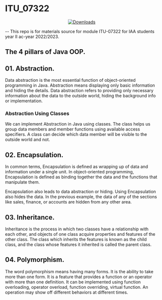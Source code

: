 # ITU_07322
<p align="center">
<!--   <a href="#">
        <img src="https://img.shields.io/github/downloads/tairocruiz/itu_07322/total"
            alt="Total Downloads"></a> -->
  <a href="#">
   <img src="https://img.shields.io/badge/Downloads-73-blue" alt="Downloads">
  </a>
</p>
--
This repo is for materials source for module ITU-07322 for IAA students year II ac-year 2022/2023.


## The 4 pillars of Java OOP.
  ## 01. Abstraction.
   Data abstraction is the most essential function of object-oriented programming in Java. Abstraction means displaying only basic information and hiding the details. Data abstraction refers to providing only necessary information about the data to the outside world, hiding the background info or implementation.
   ### Abstraction Using Classes 
   We can implement Abstraction in Java using classes. The class helps us group data members and member functions using available access specifiers. A class can decide which data member will be visible to the outside world and not.
   
  ## 02. Encapsulation.
  In common terms, Encapsulation is defined as wrapping up of data and information under a single unit. In object-oriented programming, Encapsulation is defined as binding together the data and the functions that manipulate them.

Encapsulation also leads to data abstraction or hiding. Using Encapsulation also hides the data. In the previous example, the data of any of the sections like sales, finance, or accounts are hidden from any other area.

  ## 03. Inheritance.
  Inheritance is the process in which two classes have a relationship with each other, and objects of one class acquire properties and features of the other class. The class which inherits the features is known as the child class, and the class whose features it inherited is called the parent class.
  
  ## 04. Polymorphism.
  The word polymorphism means having many forms. It is the ability to take more than one form. It is a feature that provides a function or an operator with more than one definition. It can be implemented using function overloading, operator overload, function overriding, virtual function. An operation may show off different behaviors at different times.
